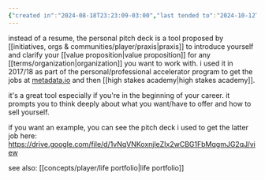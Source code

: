 ```yaml
---
{"created in":"2024-08-18T23:23:09-03:00","last tended to":"2024-10-12T19:06:13-03:00","tags":["experiment","concept","player","communication","professional","🌿"],"dg-publish":true,"notestage":["🌿"],"permalink":"/experiments/made-by-me/player/personal-pitch-deck/","dgPassFrontmatter":true,"created":"2024-08-18T23:23:09.877-03:00","updated":"2024-10-12T19:06:13.950-03:00"}
---
```


instead of a resume, the personal pitch deck is a tool proposed by [[initiatives, orgs & communities/player/praxis\|praxis]] to introduce yourself and clarify your [[value proposition\|value proposition]] for any [[terms/organization\|organization]] you want to work with. i used it in 2017/18 as part of the personal/professional accelerator program to get the jobs at [metadata.io](https://metadata.io/) and then [[high stakes academy\|high stakes academy]].

it's a great tool especially if you're in the beginning of your career. it prompts you to think deeply about what you want/have to offer and how to sell yourself.

if you want an example, you can see the pitch deck i used to get the latter job here: https://drive.google.com/file/d/1vNqVNKoxnjleZIx2wCBG1FbMqgmJG2qJ/view

see also: [[concepts/player/life portfolio\|life portfolio]]
